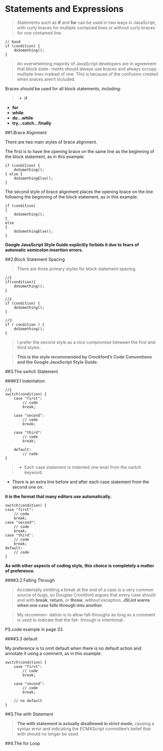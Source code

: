 Statements and Expressions
==========================

>Statements such as __if__ and __for__ can be used in two ways in JavaScript, with curly braces for multiple contained lines or without curly braces for one contained line. 

	// Good	if (condition) {		doSomething(); 	}

>An overwhelming majority of JavaScript developers are in agreement that block state- ments should always use braces and always occupy multiple lines instead of one. This is because of the confusion created when braces aren’t included. 

Braces should be used for all block statements, including:
>* **if*** **for*** **while*** **do...while*** **try...catch...finally**
##1.Brace Alignment
There are two main styles of brace alignment. 
The first is to have the opening brace on the same line as the beginning of the block statement, as in this example:
	if (condition) { 		doSomething();	} else {		doSomethingElse();	}

The second style of brace alignment places the opening brace on the line following the beginning of the block statement, as in this example:
	if (condition) 	{		doSomething(); 	}	else 	{		doSomethingElse(); 	}	
__Google JavaScript Style Guide explicitly forbids it due to fears of automatic semicolon insertion errors.__
##2.Block Statement Spacing
>There are three primary styles for block statement spacing. 
	
	//1	if(condition){ 		doSomething();	}
	//2
	if (condition) { 
		doSomething();	}		//3
	if ( condition ) { 
		doSomething();	}	
>I prefer the second style as a nice compromise between the first and third styles.
>__This is the style recommended by Crockford’s Code Conventions and the Google JavaScript Style Guide.__	
##3.The switch Statement####3.1 Indentation

	//1	switch(condition) { 		case "first":			// code 			break;
		case "second": 			// code 			break;		case "third": 			// code			break;		default:			// code	}


>* Each case statement is indented one level from the switch keyword.* There is an extra line before and after each case statement from the second one on.__it is the format that many editors use automatically.__
	switch(condition) { 	case "first":		// code		break; 	case "second": 		// code 		break;	case "third": 		// code		break; 	default:		// code 	}

**As with other aspects of coding style, this choice is completely a matter of preference.**####3.2 Falling Through>Accidentally omitting a break at the end of a case is a very common source of bugs, so Douglas Crockford argues that every case should end with **break**, **return**, or **throw**, without exception. __JSLint warns when one case falls through into another__.
>My recommen- dation is to allow fall-throughs as long as a comment is used to indicate that the fall- through is intentional.
PS.code example in page 33.

####3.3 default

My preference is to omit default when there is no default action and annotate it using a comment, as in this example:	switch(condition) { 		case "first":			// code 			break;
		case "second": 			// code 			break;				// no default 	}
	

##3.The with Statement

>__The with statement is actually disallowed in strict mode__, causing a syntax error and indicating the ECMAScript committee’s belief that with should no longer be used.


##4.The for Loop


	